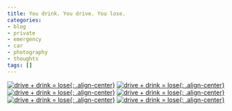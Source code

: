 ```yaml
---
title: You drink. You drive. You lose.
categories:
- blog
- private
- emergency
- car
- photography
- thoughts
tags: []
---
```

[![drive + drink = lose]({{site.url}}/images/2186622491_6dbccdc2d6_o.jpg){: .align-center}]({{site.url}}/images/2186622491_6dbccdc2d6_o.jpg "drive + drink = lose" )
[![drive + drink = lose]({{site.url}}/images/2186622971_f0cc915981_o.jpg){: .align-center}]({{site.url}}/images/2186622971_f0cc915981_o.jpg "drive + drink = lose" )
[![drive + drink = lose]({{site.url}}/images/2186624329_7efa00d1c0_o.jpg){: .align-center}]({{site.url}}/images/2186624329_7efa00d1c0_o.jpg "drive + drink = lose" )
[![drive + drink = lose]({{site.url}}/images/2186625289_9aee2aa711_o.jpg){: .align-center}]({{site.url}}/images/2186625289_9aee2aa711_o.jpg "drive + drink = lose" )
[![drive + drink = lose]({{site.url}}/images/2187408324_40ed9246c8_o.jpg){: .align-center}]({{site.url}}/images/2187408324_40ed9246c8_o.jpg "drive + drink = lose" )
[![drive + drink = lose]({{site.url}}/images/2187408814_0d10a718fc_o.jpg){: .align-center}]({{site.url}}/images/2187408814_0d10a718fc_o.jpg "drive + drink = lose" )
